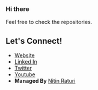 <!--
**nitinraturi/nitinraturi** is a ✨ _special_ ✨ repository because its `README.md` (this file) appears on your GitHub profile.
-->

### Hi there
Feel free to check the repositories.

## Let's Connect!
- [Website](https://raturi.in)
- [Linked In](https://www.linkedin.com/company/raturitechmedia)
- [Twitter](https://twitter.com/raturinitin)
- [Youtube](https://www.youtube.com/c/raturitechmedia)
- **Managed By** [Nitin Raturi](https://github.com/nitinraturi)
